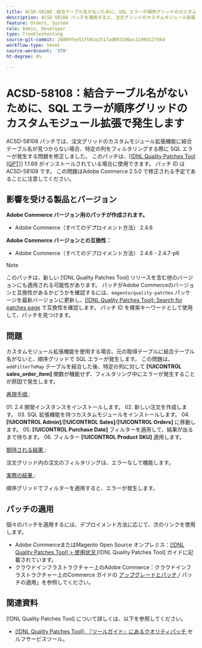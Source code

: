 ```yaml
---
title: ACSD-58108：結合テーブル名がないために、SQL エラーが順序グリッドのカスタムモジュール拡張で発生します
description: ACSD-58108 パッチを適用すると、注文グリッドのカスタムモジュール拡張機能に結合テーブル名が見つからず、特定の列をフィルタリングする際に SQL エラーが発生するAdobe Commerceの問題を修正できます。
feature: Orders, System
role: Admin, Developer
type: Troubleshooting
source-git-commit: 26009fee51fb81e2517ad09319bac1190d127564
workflow-type: tm+mt
source-wordcount: '370'
ht-degree: 0%

---
```



# ACSD-58108：結合テーブル名がないために、SQL エラーが順序グリッドのカスタムモジュール拡張で発生します

ACSD-58108 パッチでは、注文グリッドのカスタムモジュール拡張機能に結合テーブル名が見つからない場合、特定の列をフィルタリングする際に SQL エラーが発生する問題を修正しました。 このパッチは、[[!DNL Quality Patches Tool (QPT)]](/help/tools/quality-patches-tool/quality-patches-tool-to-self-serve-quality-patches.md) 1.1.69 がインストールされている場合に使用できます。 パッチ ID は ACSD-58108 です。 この問題はAdobe Commerce 2.5.0 で修正される予定であることに注意してください。

## 影響を受ける製品とバージョン

**Adobe Commerce バージョン用のパッチが作成されます。**

* Adobe Commerce（すべてのデプロイメント方法） 2.4.6

**Adobe Commerce バージョンとの互換性：**

* Adobe Commerce（すべてのデプロイメント方法） 2.4.6 - 2.4.7-p6

>[!NOTE]
>
>このパッチは、新しい [!DNL Quality Patches Tool] リリースを含む他のバージョンにも適用される可能性があります。 パッチがAdobe Commerceのバージョンと互換性があるかどうかを確認するには、`magento/quality-patches` パッケージを最新バージョンに更新し、[[!DNL Quality Patches Tool]: Search for patches page](https://experienceleague.adobe.com/tools/commerce-quality-patches/index.html?lang=ja) で互換性を確認します。 パッチ ID を検索キーワードとして使用して、パッチを見つけます。

## 問題

カスタムモジュール拡張機能を使用する場合、元の取得テーブルに結合テーブル名がないと、順序グリッドで SQL エラーが発生します。 この問題は、`addFilterToMap` テーブルを結合した後、特定の列に対して **[!UICONTROL sales_order_item]** 関数が機能せず、フィルタリング中にエラーが発生することが原因で発生します。

<u> 再現手順 </u>:

&#x200B;01. 2.4 開発インスタンスをインストールします。
&#x200B;02. 新しい注文を作成します。
&#x200B;03. SQL 拡張機能を持つカスタムモジュールをインストールします。
&#x200B;04. **[!UICONTROL Admin]**/**[!UICONTROL Sales]**/**[!UICONTROL Orders]** に移動します。
&#x200B;05. **[!UICONTROL Purchase Date]** フィルターを適用して、結果が出るまで待ちます。
&#x200B;06. フィルター **[!UICONTROL Product SKU]** 適用します。

<u> 期待される結果 </u>:

注文グリッド内の注文のフィルタリングは、エラーなしで機能します。

<u> 実際の結果 </u>:

順序グリッドでフィルターを適用すると、エラーが発生します。

## パッチの適用

個々のパッチを適用するには、デプロイメント方法に応じて、次のリンクを使用します。

* Adobe CommerceまたはMagento Open Source オンプレミス：[[!DNL Quality Patches Tool] > 使用状況 ](/help/tools/quality-patches-tool/usage.md) [!DNL Quality Patches Tool] ガイドに記載されています。
* クラウドインフラストラクチャー上のAdobe Commerce：クラウドインフラストラクチャー上のCommerce ガイドの [ アップグレードとパッチ ](https://experienceleague.adobe.com/docs/commerce-cloud-service/user-guide/develop/upgrade/apply-patches.html?lang=ja)/ パッチの適用」を参照してください。

## 関連資料

[!DNL Quality Patches Tool] について詳しくは、以下を参照してください。

* [[!DNL Quality Patches Tool]: 『ツールガイド』にあるクオリティパッチ ](/help/tools/quality-patches-tool/quality-patches-tool-to-self-serve-quality-patches.md) セルフサービスツール。
